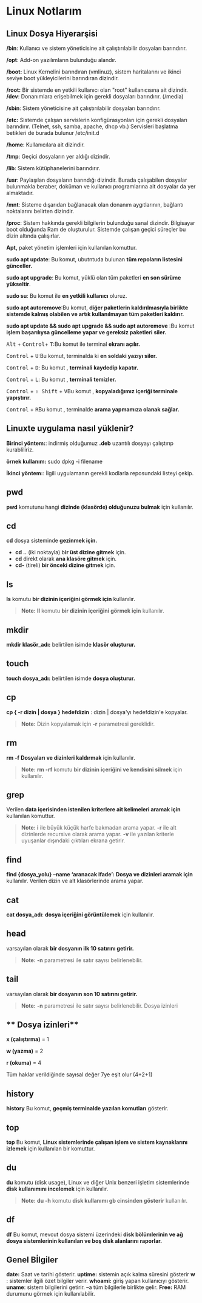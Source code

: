 # Linux Notlarım
## Linux Dosya Hiyerarşisi

**/bin**: Kullanıcı ve sistem yöneticisine ait çalıştırılabilir dosyaları barındırır.

 **/opt**: Add-on yazılımların bulunduğu alandır. 
 
  **/boot:** Linux Kernelini barındıran (vmlinuz), sistem haritalarını ve ikinci seviye boot yükleyicilerini barındıran dizindir.
  
   **/root:** Bir sistemde en yetkili kullanıcı olan "root" kullanıcısına ait dizindir. **/dev**: Donanımlara erişebilmek için gerekli dosyaları barındırır. (/media) 
   
  **/sbin**: Sistem yöneticisine ait çalıştırılabilir dosyaları barındırır.
  
  **/etc:** Sistemde çalışan servislerin konfigürasyonları için gerekli dosyaları barındırır. (Telnet, ssh, samba, apache, dhcp vb.) Servisleri başlatma betikleri de burada bulunur /etc/init.d 
  
  **/home**: Kullanıcılara ait dizindir. 
  
   **/tmp**: Geçici dosyaların yer aldığı dizindir. 
   
**/lib**: Sistem kütüphanelerini barındırır. 
    
   **/usr**: Paylaşılan dosyaların barındığı dizindir. Burada çalışabilen dosyalar bulunmakla beraber, doküman ve kullanıcı programlarına ait dosyalar da yer almaktadır. 
    
   **/mnt**: Sisteme dışarıdan bağlanacak olan donanım aygıtlarının, bağlantı noktalarını belirten dizindir. 
    
  **/proc**: Sistem hakkında gerekli bilgilerin bulunduğu sanal dizindir. Bilgisayar boot olduğunda Ram de oluşturulur. Sistemde çalışan geçici süreçler bu dizin altında çalışırlar.
    

**Apt,** paket yönetim işlemleri için kullanılan komuttur.

**sudo apt update**: Bu komut, ubutntuda bulunan **tüm repoların listesini günceller.**

**sudo apt upgrade**: Bu komut, yüklü olan tüm paketleri **en son sürüme yükseltir**.

**sudo su**: Bu komut ile **en yetkili kullanıcı** oluruz.

**sudo apt autoremove**:Bu komut, **diğer paketlerin kaldırılmasıyla birlikte sistemde kalmış olabilen ve artık kullanılmayan tüm paketleri kaldırır.**

**sudo apt update && sudo apt upgrade && sudo apt autoremove** :Bu komut **işlem başarılıysa güncelleme yapar ve gereksiz paketleri siler.**


<kbd>Alt</kbd> + <kbd> Control</kbd>+ <kbd>T</kbd>:Bu komut ile terminal **ekranı açılır.**

<kbd> Control</kbd> + <kbd>U</kbd>:Bu komut, terminalda ki **en soldaki yazıyı siler.**

<kbd> Control</kbd> + <kbd>D</kbd>: Bu komut , **terminali kaydedip kapatır.**

<kbd> Control</kbd> + <kbd>L</kbd>: Bu komut , **terminali temizler.**

<kbd> Control</kbd> + <kbd>⇧ Shift</kbd> + <kbd>V</kbd>Bu komut , **kopyaladığımız içeriği terminale yapıştırır.**

<kbd> Control</kbd> + <kbd>R</kbd>Bu komut , terminalde **arama yapmamıza olanak sağlar.**

## Linuxte uygulama nasıl yüklenir?
**Birinci yöntem:**: indirmiş olduğumuz **.deb** uzantılı dosyayı çalıştırıp kurabliliriz.

**örnek kullanım:**  sudo dpkg -i filename

**İkinci yöntem:**: İlgili uygulamanın gerekli kodlarla reposundaki listeyi çekip.

## **pwd**
**pwd** komutunu hangi **dizinde (klasörde) olduğunuzu bulmak** için kullanılır.
## **cd**
**cd** dosya sisteminde **gezinmek için.**
-   **cd ..** (iki noktayla) b**ir üst dizine gitmek** için.
-   **cd** direkt olarak **ana klasöre gitmek** için.
-   **cd-** (tireli) **bir önceki dizine gitmek** için.

## **ls**
**ls** komutu **bir dizinin içeriğini görmek için** kullanılır.
> **Note:**  **ll** komutu **bir dizinin içeriğini görmek için** kullanılır.

## **mkdir**
**mkdir klasör_adı:** belirtilen isimde **klasör oluşturur.**
## **touch**
**touch dosya_adı:** belirtilen isimde **dosya oluşturur.**
## **cp**
**cp { -r dizin | dosya } hedefdizin** : dizin | dosya'yı hedefdizin'e kopyalar.
> **Note:**  Dizin kopyalamak için **-r** parametresi gereklidir.

## **rm**
**rm -f** **Dosyaları ve dizinleri kaldırmak** için kullanılır.
> **Note:**  **rm -rf** komutu **bir dizinin içeriğini ve kendisini silmek** için kullanılır.

## **grep**
 Verilen **data içerisinden istenilen kriterlere ait kelimeleri aramak için** kullanılan komuttur.
> **Note:**  **i** ile büyük küçük harfe bakmadan arama yapar.
>  **-r** ile alt dizinlerde recursive olarak arama yapar.
>   **-v** ile yazılan kriterle uyuşanlar dışındaki çıktıları ekrana getirir.
## **find**
**find {dosya_yolu} –name ‘aranacak ifade’:** **Dosya ve dizinleri aramak için** kullanılır. Verilen dizin ve alt klasörlerinde arama yapar.
## **cat**
**cat dosya_adı**: **dosya içeriğini görüntülemek** için kullanılır.
## **head**
 varsayılan olarak **bir dosyanın ilk 10 satırını getirir.**
 > **Note:**  **-n** parametresi ile satır sayısı belirlenebilir.
## **tail**
 varsayılan olarak **bir dosyanın son 10 satırını getirir.**
  > **Note:**  **-n** parametresi ile satır sayısı belirlenebilir.
  Dosya izinleri
  ## **  Dosya izinleri**
**x (çalıştırma)** = 1

  **w (yazma)** = 2
  
  **r (okuma)** = 4 
  
  Tüm haklar verildiğinde sayısal değer 7ye eşit olur (4+2+1)
  
## **history**
**history** Bu komut, **geçmiş terminalde yazılan komutları** gösterir.
## **top**
**top** Bu komut, **Linux sistemlerinde çalışan işlem ve sistem kaynaklarını izlemek** için kullanılan bir komuttur.
## **du**
**du** komutu (disk usage), Linux ve diğer Unix benzeri işletim sistemlerinde **disk kullanımını incelemek** için kullanılır.
> **Note:**  **du -h** komutu **disk kullanımı gb cinsinden gösterir** kullanılır.
## **df**
**df** Bu komut, mevcut dosya sistemi üzerindeki **disk bölümlerinin ve ağ dosya sistemlerinin kullanılan ve boş disk alanlarını raporlar.**

## Genel Bİlgiler
**date:** Saat ve tarihi gösterir. 
**uptime:** sistemin açık kalma süresini gösterir
 **w** : sistemler ilgili özet bilgiler verir.
 **whoami:** giriş yapan kullanıcıyı gösterir. 
 **uname**: sistem bilgilerini getirir. –a tüm bilgilerle birlikte gelir.
**Free:** RAM durumunu görmek için kullanılabilir.




